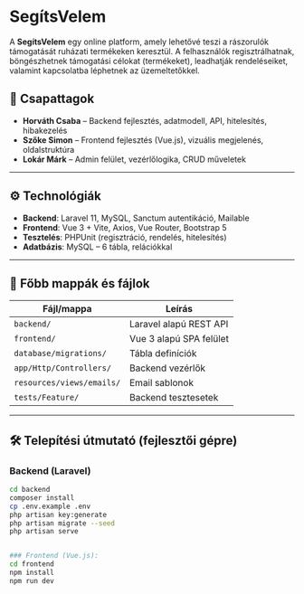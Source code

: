 # SegítsVelem

A **SegítsVelem** egy online platform, amely lehetővé teszi a rászorulók támogatását ruházati termékeken keresztül. A felhasználók regisztrálhatnak, böngészhetnek támogatási célokat (termékeket), leadhatják rendeléseiket, valamint kapcsolatba léphetnek az üzemeltetőkkel.

## 👥 Csapattagok

- **Horváth Csaba** – Backend fejlesztés, adatmodell, API, hitelesítés, hibakezelés
- **Szőke Simon** – Frontend fejlesztés (Vue.js), vizuális megjelenés, oldalstruktúra
- **Lokár Márk** – Admin felület, vezérlőlogika, CRUD műveletek

---

## ⚙️ Technológiák

- **Backend**: Laravel 11, MySQL, Sanctum autentikáció, Mailable
- **Frontend**: Vue 3 + Vite, Axios, Vue Router, Bootstrap 5
- **Tesztelés**: PHPUnit (regisztráció, rendelés, hitelesítés)
- **Adatbázis**: MySQL – 6 tábla, relációkkal

---

## 📂 Főbb mappák és fájlok

| Fájl/mappa | Leírás |
|-----------|--------|
| `backend/` | Laravel alapú REST API |
| `frontend/` | Vue 3 alapú SPA felület |
| `database/migrations/` | Tábla definíciók |
| `app/Http/Controllers/` | Backend vezérlők |
| `resources/views/emails/` | Email sablonok |
| `tests/Feature/` | Backend tesztesetek |

---

## 🛠 Telepítési útmutató (fejlesztői gépre)

### Backend (Laravel)
```bash
cd backend
composer install
cp .env.example .env
php artisan key:generate
php artisan migrate --seed
php artisan serve


### Frontend (Vue.js):
cd frontend
npm install
npm run dev

